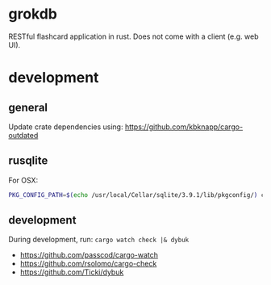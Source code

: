 grokdb
======

RESTful flashcard application in rust. Does not come with a client (e.g. web UI).

development
===========

## general

Update crate dependencies using: https://github.com/kbknapp/cargo-outdated



## rusqlite

For OSX:

```sh
PKG_CONFIG_PATH=$(echo /usr/local/Cellar/sqlite/3.9.1/lib/pkgconfig/) cargo run
```

## development

During development, run: `cargo watch check |& dybuk`

- https://github.com/passcod/cargo-watch
- https://github.com/rsolomo/cargo-check
- https://github.com/Ticki/dybuk
